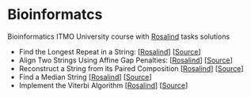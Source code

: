 # Bioinformatcs

Bioinformatics ITMO University course with [Rosalind](https://rosalind.info/) tasks solutions

- Find the Longest Repeat in a String:
  [[Rosalind](https://rosalind.info/problems/ba9d/)]
  [[Source](src/longest_repeat.rs)]
- Align Two Strings Using Affine Gap Penalties:
  [[Rosalind](https://rosalind.info/problems/ba5j/)]
  [[Source](src/affine_gap_align.rs)]
- Reconstruct a String from its Paired Composition
  [[Rosalind](https://rosalind.info/problems/ba3j/)]
  [[Source](src/paired_composition_reconstruction.rs)]
- Find a Median String
  [[Rosalind](https://rosalind.info/problems/ba2b/)]
  [[Source](src/median_string.rs)]
- Implement the Viterbi Algorithm
  [[Rosalind](https://rosalind.info/problems/ba10c/)]
  [[Source](src/viterbi.rs)]
